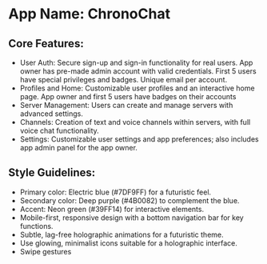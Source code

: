 # **App Name**: ChronoChat

## Core Features:

- User Auth: Secure sign-up and sign-in functionality for real users. App owner has pre-made admin account with valid credentials. First 5 users have special privileges and badges. Unique email per account.
- Profiles and Home: Customizable user profiles and an interactive home page. App owner and first 5 users have badges on their accounts
- Server Management: Users can create and manage servers with advanced settings.
- Channels: Creation of text and voice channels within servers, with full voice chat functionality.
- Settings: Customizable user settings and app preferences; also includes app admin panel for the app owner.

## Style Guidelines:

- Primary color: Electric blue (#7DF9FF) for a futuristic feel.
- Secondary color: Deep purple (#4B0082) to complement the blue.
- Accent: Neon green (#39FF14) for interactive elements.
- Mobile-first, responsive design with a bottom navigation bar for key functions.
- Subtle, lag-free holographic animations for a futuristic theme.
- Use glowing, minimalist icons suitable for a holographic interface.
- Swipe gestures